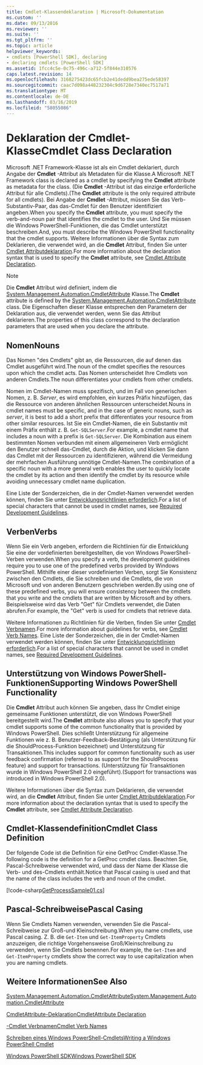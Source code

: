 ```yaml
---
title: Cmdlet-Klassendeklaration | Microsoft-Dokumentation
ms.custom: ''
ms.date: 09/13/2016
ms.reviewer: ''
ms.suite: ''
ms.tgt_pltfrm: ''
ms.topic: article
helpviewer_keywords:
- cmdlets [PowerShell SDK], declaring
- declaring cmdlets [PowerShell SDK]
ms.assetid: 1fcc4c5e-0c75-496c-a712-5f844e310576
caps.latest.revision: 14
ms.openlocfilehash: 3168275423dc65fcb2e41dedd9bea275ede58397
ms.sourcegitcommit: caac7d098a448232304c9d6728e7340ec7517a71
ms.translationtype: MT
ms.contentlocale: de-DE
ms.lasthandoff: 03/16/2019
ms.locfileid: "58055086"
---
```

# <a name="cmdlet-class-declaration"></a><span data-ttu-id="ce0cd-102">Deklaration der Cmdlet-Klasse</span><span class="sxs-lookup"><span data-stu-id="ce0cd-102">Cmdlet Class Declaration</span></span>

<span data-ttu-id="ce0cd-103">Microsoft .NET Framework-Klasse ist als ein Cmdlet deklariert, durch Angabe der **Cmdlet** -Attribut als Metadaten für die Klasse.</span><span class="sxs-lookup"><span data-stu-id="ce0cd-103">A Microsoft .NET Framework class is declared as a cmdlet by specifying the **Cmdlet** attribute as metadata for the class.</span></span> <span data-ttu-id="ce0cd-104">(Die **Cmdlet** -Attribut ist das einzige erforderliche Attribut für alle Cmdlets).</span><span class="sxs-lookup"><span data-stu-id="ce0cd-104">(The **Cmdlet** attribute is the only required attribute for all cmdlets).</span></span> <span data-ttu-id="ce0cd-105">Bei Angabe der **Cmdlet** -Attribut, müssen Sie das Verb-Substantiv-Paar, das das-Cmdlet für den Benutzer identifiziert angeben.</span><span class="sxs-lookup"><span data-stu-id="ce0cd-105">When you specify the **Cmdlet** attribute, you must specify the verb-and-noun pair that identifies the cmdlet to the user.</span></span> <span data-ttu-id="ce0cd-106">Und Sie müssen die Windows PowerShell-Funktionen, die das Cmdlet unterstützt beschreiben.</span><span class="sxs-lookup"><span data-stu-id="ce0cd-106">And, you must describe the Windows PowerShell functionality that the cmdlet supports.</span></span> <span data-ttu-id="ce0cd-107">Weitere Informationen über die Syntax zum Deklarieren, die verwendet wird, an die **Cmdlet** Attribut, finden Sie unter [Cmdlet Attributdeklaration](./cmdlet-attribute-declaration.md).</span><span class="sxs-lookup"><span data-stu-id="ce0cd-107">For more information about the declaration syntax that is used to specify the **Cmdlet** attribute, see [Cmdlet Attribute Declaration](./cmdlet-attribute-declaration.md).</span></span>

> [!NOTE]
> <span data-ttu-id="ce0cd-108">Die **Cmdlet** Attribut wird definiert, indem die [System.Management.Automation.CmdletAttribute](/dotnet/api/System.Management.Automation.CmdletAttribute) Klasse.</span><span class="sxs-lookup"><span data-stu-id="ce0cd-108">The **Cmdlet** attribute is defined by the [System.Management.Automation.CmdletAttribute](/dotnet/api/System.Management.Automation.CmdletAttribute) class.</span></span> <span data-ttu-id="ce0cd-109">Die Eigenschaften dieser Klasse entsprechen den Parametern der Deklaration aus, die verwendet werden, wenn Sie das Attribut deklarieren.</span><span class="sxs-lookup"><span data-stu-id="ce0cd-109">The properties of this class correspond to the declaration parameters that are used when you declare the attribute.</span></span>

## <a name="nouns"></a><span data-ttu-id="ce0cd-110">Nomen</span><span class="sxs-lookup"><span data-stu-id="ce0cd-110">Nouns</span></span>

<span data-ttu-id="ce0cd-111">Das Nomen "des Cmdlets" gibt an, die Ressourcen, die auf denen das Cmdlet ausgeführt wird.</span><span class="sxs-lookup"><span data-stu-id="ce0cd-111">The noun of the cmdlet specifies the resources upon which the cmdlet acts.</span></span> <span data-ttu-id="ce0cd-112">Das Nomen unterscheidet Ihre Cmdlets von anderen Cmdlets.</span><span class="sxs-lookup"><span data-stu-id="ce0cd-112">The noun differentiates your cmdlets from other cmdlets.</span></span>

<span data-ttu-id="ce0cd-113">Nomen im Cmdlet-Namen muss spezifisch, und im Fall von generischen Nomen, z. B. *Server*, es wird empfohlen, ein kurzes Präfix hinzufügen, das die Ressource von anderen ähnlichen Ressourcen unterscheidet.</span><span class="sxs-lookup"><span data-stu-id="ce0cd-113">Nouns in cmdlet names must be specific, and in the case of generic nouns, such as *server*, it is best to add a short prefix that differentiates your resource from other similar resources.</span></span> <span data-ttu-id="ce0cd-114">Ist Sie ein Cmdlet-Namen, die ein Substantiv mit einem Präfix enthält z. B. `Get-SQLServer`.</span><span class="sxs-lookup"><span data-stu-id="ce0cd-114">For example, a cmdlet name that includes a noun with a prefix is `Get-SQLServer`.</span></span> <span data-ttu-id="ce0cd-115">Die Kombination aus einem bestimmten Nomen verbunden mit einem allgemeineren Verb ermöglicht den Benutzer schnell das-Cmdlet, durch die Aktion, und klicken Sie dann das Cmdlet mit der Ressourcen zu identifizieren, während die Vermeidung der mehrfachen Ausführung unnötige Cmdlet-Namen.</span><span class="sxs-lookup"><span data-stu-id="ce0cd-115">The combination of a specific noun with a more general verb enables the user to quickly locate the cmdlet by its action and then identify the cmdlet by its resource while avoiding unnecessary cmdlet name duplication.</span></span>

<span data-ttu-id="ce0cd-116">Eine Liste der Sonderzeichen, die in der Cmdlet-Namen verwendet werden können, finden Sie unter [Entwicklungsrichtlinien erforderlich](./required-development-guidelines.md).</span><span class="sxs-lookup"><span data-stu-id="ce0cd-116">For a list of special characters that cannot be used in cmdlet names, see [Required Development Guidelines](./required-development-guidelines.md).</span></span>

## <a name="verbs"></a><span data-ttu-id="ce0cd-117">Verben</span><span class="sxs-lookup"><span data-stu-id="ce0cd-117">Verbs</span></span>

<span data-ttu-id="ce0cd-118">Wenn Sie ein Verb angeben, erfordern die Richtlinien für die Entwicklung Sie eine der vordefinierten bereitgestellten, die von Windows PowerShell-Verben verwenden.</span><span class="sxs-lookup"><span data-stu-id="ce0cd-118">When you specify a verb, the development guidelines require you to use one of the predefined verbs provided by Windows PowerShell.</span></span> <span data-ttu-id="ce0cd-119">Mithilfe einer dieser vordefinierten Verben, sorgt Sie Konsistenz zwischen den Cmdlets, die Sie schreiben und die Cmdlets, die von Microsoft und von anderen Benutzern geschrieben werden.</span><span class="sxs-lookup"><span data-stu-id="ce0cd-119">By using one of these predefined verbs, you will ensure consistency between the cmdlets that you write and the cmdlets that are written by Microsoft and by others.</span></span> <span data-ttu-id="ce0cd-120">Beispielsweise wird das Verb "Get" für Cmdlets verwendet, die Daten abrufen.</span><span class="sxs-lookup"><span data-stu-id="ce0cd-120">For example, the "Get" verb is used for cmdlets that retrieve data.</span></span>

<span data-ttu-id="ce0cd-121">Weitere Informationen zu Richtlinien für die Verben, finden Sie unter [Cmdlet Verbnamen](./approved-verbs-for-windows-powershell-commands.md).</span><span class="sxs-lookup"><span data-stu-id="ce0cd-121">For more information about guidelines for verbs, see [Cmdlet Verb Names](./approved-verbs-for-windows-powershell-commands.md).</span></span> <span data-ttu-id="ce0cd-122">Eine Liste der Sonderzeichen, die in der Cmdlet-Namen verwendet werden können, finden Sie unter [Entwicklungsrichtlinien erforderlich](./required-development-guidelines.md).</span><span class="sxs-lookup"><span data-stu-id="ce0cd-122">For a list of special characters that cannot be used in cmdlet names, see [Required Development Guidelines](./required-development-guidelines.md).</span></span>

## <a name="supporting-windows-powershell-functionality"></a><span data-ttu-id="ce0cd-123">Unterstützung von Windows PowerShell-Funktionen</span><span class="sxs-lookup"><span data-stu-id="ce0cd-123">Supporting Windows PowerShell Functionality</span></span>

<span data-ttu-id="ce0cd-124">Die **Cmdlet** Attribut auch können Sie angeben, dass Ihr Cmdlet einige gemeinsame Funktionen unterstützt, die von Windows PowerShell bereitgestellt wird.</span><span class="sxs-lookup"><span data-stu-id="ce0cd-124">The **Cmdlet** attribute also allows you to specify that your cmdlet supports some of the common functionality that is provided by Windows PowerShell.</span></span> <span data-ttu-id="ce0cd-125">Dies schließt Unterstützung für allgemeine Funktionen wie z. B. Benutzer-Feedback-Bestätigung (als Unterstützung für die ShouldProcess-Funktion bezeichnet) und Unterstützung für Transaktionen.</span><span class="sxs-lookup"><span data-stu-id="ce0cd-125">This includes support for common functionality such as user feedback confirmation (referred to as support for the ShouldProcess feature) and support for transactions.</span></span> <span data-ttu-id="ce0cd-126">(Unterstützung für Transaktionen wurde in Windows PowerShell 2.0 eingeführt).</span><span class="sxs-lookup"><span data-stu-id="ce0cd-126">(Support for transactions was introduced in Windows PowerShell 2.0).</span></span>

<span data-ttu-id="ce0cd-127">Weitere Informationen über die Syntax zum Deklarieren, die verwendet wird, an die **Cmdlet** Attribut, finden Sie unter [Cmdlet Attributdeklaration](./cmdlet-attribute-declaration.md).</span><span class="sxs-lookup"><span data-stu-id="ce0cd-127">For more information about the declaration syntax that is used to specify the **Cmdlet** attribute, see [Cmdlet Attribute Declaration](./cmdlet-attribute-declaration.md).</span></span>

## <a name="cmdlet-class-definition"></a><span data-ttu-id="ce0cd-128">Cmdlet-Klassendefinition</span><span class="sxs-lookup"><span data-stu-id="ce0cd-128">Cmdlet Class Definition</span></span>

<span data-ttu-id="ce0cd-129">Der folgende Code ist die Definition für eine GetProc Cmdlet-Klasse.</span><span class="sxs-lookup"><span data-stu-id="ce0cd-129">The following code is the definition for a GetProc cmdlet class.</span></span> <span data-ttu-id="ce0cd-130">Beachten Sie, Pascal-Schreibweise verwendet wird, und dass der Name der Klasse die Verb- und des-Cmdlets enthält.</span><span class="sxs-lookup"><span data-stu-id="ce0cd-130">Notice that Pascal casing is used and that the name of the class includes the verb and noun of the cmdlet.</span></span>

[!code-csharp[GetProcessSample01.cs](../../powershell-sdk-samples/SDK-2.0/csharp/GetProcessSample01/GetProcessSample01.cs#L33-L34 "GetProcessSample01.cs")]

## <a name="pascal-casing"></a><span data-ttu-id="ce0cd-131">Pascal-Schreibweise</span><span class="sxs-lookup"><span data-stu-id="ce0cd-131">Pascal Casing</span></span>

<span data-ttu-id="ce0cd-132">Wenn Sie Cmdlets Namen verwenden, verwenden Sie die Pascal-Schreibweise zur Groß-und Kleinschreibung.</span><span class="sxs-lookup"><span data-stu-id="ce0cd-132">When you name cmdlets, use Pascal casing.</span></span> <span data-ttu-id="ce0cd-133">Z. B. die `Get-Item` und `Get-ItemProperty` Cmdlets anzuzeigen, die richtige Vorgehensweise Groß/Kleinschreibung zu verwenden, wenn Sie Cmdlets benennen.</span><span class="sxs-lookup"><span data-stu-id="ce0cd-133">For example, the `Get-Item` and `Get-ItemProperty` cmdlets show the correct way to use capitalization when you are naming cmdlets.</span></span>

## <a name="see-also"></a><span data-ttu-id="ce0cd-134">Weitere Informationen</span><span class="sxs-lookup"><span data-stu-id="ce0cd-134">See Also</span></span>

[<span data-ttu-id="ce0cd-135">System.Management.Automation.CmdletAttribute</span><span class="sxs-lookup"><span data-stu-id="ce0cd-135">System.Management.Automation.CmdletAttribute</span></span>](/dotnet/api/System.Management.Automation.CmdletAttribute)

[<span data-ttu-id="ce0cd-136">CmdletAttribute-Deklaration</span><span class="sxs-lookup"><span data-stu-id="ce0cd-136">CmdletAttribute Declaration</span></span>](./cmdlet-attribute-declaration.md)

[<span data-ttu-id="ce0cd-137">-Cmdlet Verbnamen</span><span class="sxs-lookup"><span data-stu-id="ce0cd-137">Cmdlet Verb Names</span></span>](./approved-verbs-for-windows-powershell-commands.md)

[<span data-ttu-id="ce0cd-138">Schreiben eines Windows PowerShell-Cmdlets</span><span class="sxs-lookup"><span data-stu-id="ce0cd-138">Writing a Windows PowerShell Cmdlet</span></span>](./writing-a-windows-powershell-cmdlet.md)

[<span data-ttu-id="ce0cd-139">Windows PowerShell SDK</span><span class="sxs-lookup"><span data-stu-id="ce0cd-139">Windows PowerShell SDK</span></span>](../windows-powershell-reference.md)

